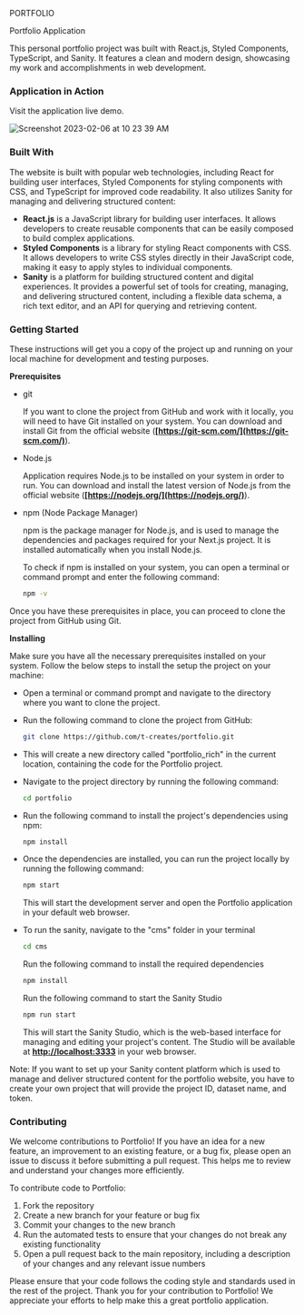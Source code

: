 PORTFOLIO

Portfolio Application

This personal portfolio project was built with React.js, Styled Components, TypeScript, and Sanity. It features a clean and modern design, showcasing my work and accomplishments in web development.

### Application in Action

Visit the application live demo.

![Screenshot 2023-02-06 at 10 23 39 AM](https://user-images.githubusercontent.com/76760849/217041072-7d84d904-edb1-4354-8a5e-beca5a23c0f3.png)

### Built With

The website is built with popular web technologies, including React for building user interfaces, Styled Components for styling components with CSS, and TypeScript for improved code readability. It also utilizes Sanity for managing and delivering structured content:

- **React.js** is a JavaScript library for building user interfaces. It allows developers to create reusable components that can be easily composed to build complex applications.
- **Styled Components** is a library for styling React components with CSS. It allows developers to write CSS styles directly in their JavaScript code, making it easy to apply styles to individual components.
- **Sanity** is a platform for building structured content and digital experiences. It provides a powerful set of tools for creating, managing, and delivering structured content, including a flexible data schema, a rich text editor, and an API for querying and retrieving content.

### **Getting Started**

These instructions will get you a copy of the project up and running on your local machine for development and testing purposes. 

****Prerequisites****

- git
    
    If you want to clone the project from GitHub and work with it locally, you will need to have Git installed on your system. You can download and install Git from the official website (**[https://git-scm.com/](https://git-scm.com/)**).
    
- Node.js
    
    Application requires Node.js to be installed on your system in order to run. You can download and install the latest version of Node.js from the official website (**[https://nodejs.org/](https://nodejs.org/)**).
    
- npm (Node Package Manager)
    
    npm is the package manager for Node.js, and is used to manage the dependencies and packages required for your Next.js project. It is installed automatically when you install Node.js.
    
    To check if npm is installed on your system, you can open a terminal or command prompt and enter the following command:
    
    ```bash
    npm -v
    ```
    

Once you have these prerequisites in place, you can proceed to clone the project from GitHub using Git.

****Installing****

Make sure you have all the necessary prerequisites installed on your system. Follow the below steps to install the setup the project on your machine:

- Open a terminal or command prompt and navigate to the directory where you want to clone the project.
- Run the following command to clone the project from GitHub:
    
    ```bash
    git clone https://github.com/t-creates/portfolio.git
    ```
    
- This will create a new directory called "portfolio_rich" in the current location, containing the code for the Portfolio project.
- Navigate to the project directory by running the following command:
    
    ```bash
    cd portfolio
    ```
    
- Run the following command to install the project's dependencies using npm:
    
    ```bash
    npm install
    ```
    
- Once the dependencies are installed, you can run the project locally by running the following command:
    
    ```bash
    npm start
    ```
    
    This will start the development server and open the Portfolio application in your default web browser.
    
- To run the sanity, navigate to the "cms" folder in your terminal
    
    ```bash
    cd cms
    ```
    
    Run the following command to install the required dependencies
    
    ```bash
    npm install
    ```
    
    Run the following command to start the Sanity Studio
    
    ```bash
    npm run start
    ```
    
    This will start the Sanity Studio, which is the web-based interface for managing and editing your project's content. The Studio will be available at **[http://localhost:3333](http://localhost:3333/)** in your web browser.
    

Note: If you want to set up your Sanity content platform which is used to manage and deliver structured content for the portfolio website, you have to create your own project that will provide the project ID, dataset name, and token.

### Contributing

We welcome contributions to Portfolio! If you have an idea for a new feature, an improvement to an existing feature, or a bug fix, please open an issue to discuss it before submitting a pull request. This helps me to review and understand your changes more efficiently.

To contribute code to Portfolio:

1. Fork the repository
2. Create a new branch for your feature or bug fix
3. Commit your changes to the new branch
4. Run the automated tests to ensure that your changes do not break any existing functionality
5. Open a pull request back to the main repository, including a description of your changes and any relevant issue numbers

Please ensure that your code follows the coding style and standards used in the rest of the project. Thank you for your contribution to Portfolio! We appreciate your efforts to help make this a great portfolio application.
